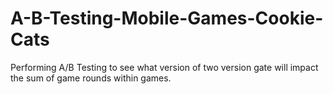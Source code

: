 # A-B-Testing-Mobile-Games-Cookie-Cats
Performing A/B Testing to see what version of two version gate will impact the sum of game rounds within games.
